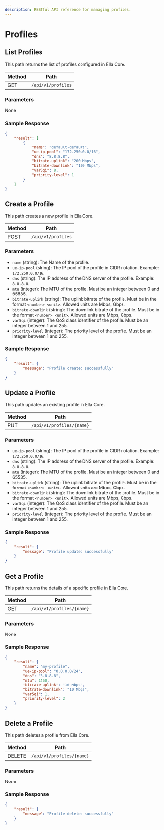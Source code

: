 ```yaml
---
description: RESTful API reference for managing profiles.
---
```


# Profiles

## List Profiles

This path returns the list of profiles configured in Ella Core.


| Method | Path               |
| ------ | ------------------ |
| GET    | `/api/v1/profiles` |

### Parameters

None

### Sample Response

```json
{
    "result": [
        {
            "name": "default-default",
            "ue-ip-pool": "172.250.0.0/16",
            "dns": "8.8.8.8",
            "bitrate-uplink": "200 Mbps",
            "bitrate-downlink": "100 Mbps",
            "var5qi": 8,
            "priority-level": 1
        }
    ]
}
```

## Create a Profile

This path creates a new profile in Ella Core.

| Method | Path               |
| ------ | ------------------ |
| POST   | `/api/v1/profiles` |

### Parameters

- `name` (string): The Name of the profile.
- `ue-ip-pool` (string): The IP pool of the profile in CIDR notation. Example: `172.250.0.0/16`.
- `dns` (string): The IP address of the DNS server of the profile. Example: `8.8.8.8`.
- `mtu` (integer): The MTU of the profile. Must be an integer between 0 and 65535.
- `bitrate-uplink` (string): The uplink bitrate of the profile. Must be in the format `<number> <unit>`. Allowed units are Mbps, Gbps.
- `bitrate-downlink` (string): The downlink bitrate of the profile. Must be in the format `<number> <unit>`. Allowed units are Mbps, Gbps.
- `var5qi` (integer): The QoS class identifier of the profile. Must be an integer between 1 and 255.
- `priority-level` (integer): The priority level of the profile. Must be an integer between 1 and 255.

### Sample Response

```json
{
    "result": {
        "message": "Profile created successfully"
    }
}
```

## Update a Profile

This path updates an existing profile in Ella Core.

| Method | Path                      |
| ------ | ------------------------- |
| PUT    | `/api/v1/profiles/{name}` |

### Parameters

- `ue-ip-pool` (string): The IP pool of the profile in CIDR notation. Example: `172.250.0.0/16`.
- `dns` (string): The IP address of the DNS server of the profile. Example: `8.8.8.8`.
- `mtu` (integer): The MTU of the profile. Must be an integer between 0 and 65535.
- `bitrate-uplink` (string): The uplink bitrate of the profile. Must be in the format `<number> <unit>`. Allowed units are Mbps, Gbps.
- `bitrate-downlink` (string): The downlink bitrate of the profile. Must be in the format `<number> <unit>`. Allowed units are Mbps, Gbps.
- `var5qi` (integer): The QoS class identifier of the profile. Must be an integer between 1 and 255.
- `priority-level` (integer): The priority level of the profile. Must be an integer between 1 and 255.


### Sample Response

```json
{
    "result": {
        "message": "Profile updated successfully"
    }
}
```

## Get a Profile

This path returns the details of a specific profile in Ella Core.

| Method | Path                      |
| ------ | ------------------------- |
| GET    | `/api/v1/profiles/{name}` |

### Parameters

None

### Sample Response

```json
{
    "result": {
        "name": "my-profile",
        "ue-ip-pool": "0.0.0.0/24",
        "dns": "8.8.8.8",
        "mtu": 1460,
        "bitrate-uplink": "10 Mbps",
        "bitrate-downlink": "10 Mbps",
        "var5qi": 1,
        "priority-level": 2
    }
}
```

## Delete a Profile

This path deletes a profile from Ella Core.

| Method | Path                      |
| ------ | ------------------------- |
| DELETE | `/api/v1/profiles/{name}` |

### Parameters

None

### Sample Response

```json
{
    "result": {
        "message": "Profile deleted successfully"
    }
}
```
